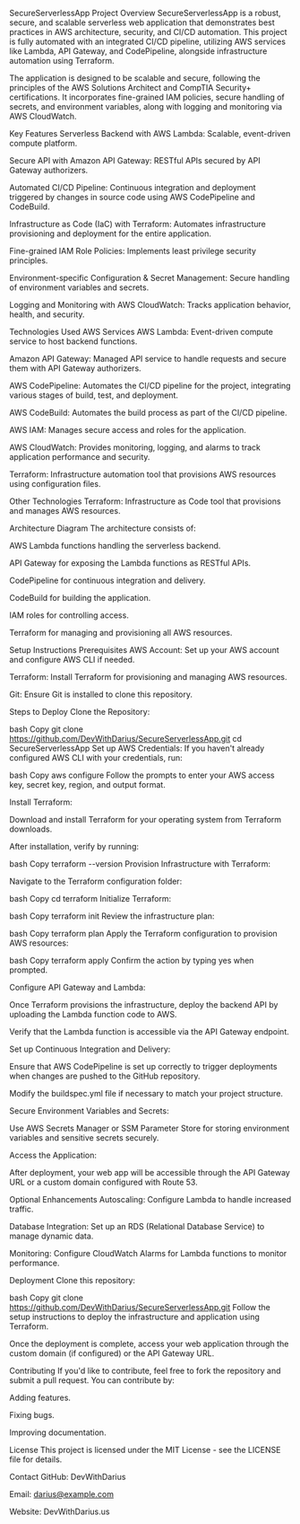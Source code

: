 SecureServerlessApp
Project Overview
SecureServerlessApp is a robust, secure, and scalable serverless web application that demonstrates best practices in AWS architecture, security, and CI/CD automation. This project is fully automated with an integrated CI/CD pipeline, utilizing AWS services like Lambda, API Gateway, and CodePipeline, alongside infrastructure automation using Terraform.

The application is designed to be scalable and secure, following the principles of the AWS Solutions Architect and CompTIA Security+ certifications. It incorporates fine-grained IAM policies, secure handling of secrets, and environment variables, along with logging and monitoring via AWS CloudWatch.

Key Features
Serverless Backend with AWS Lambda: Scalable, event-driven compute platform.

Secure API with Amazon API Gateway: RESTful APIs secured by API Gateway authorizers.

Automated CI/CD Pipeline: Continuous integration and deployment triggered by changes in source code using AWS CodePipeline and CodeBuild.

Infrastructure as Code (IaC) with Terraform: Automates infrastructure provisioning and deployment for the entire application.

Fine-grained IAM Role Policies: Implements least privilege security principles.

Environment-specific Configuration & Secret Management: Secure handling of environment variables and secrets.

Logging and Monitoring with AWS CloudWatch: Tracks application behavior, health, and security.

Technologies Used
AWS Services
AWS Lambda: Event-driven compute service to host backend functions.

Amazon API Gateway: Managed API service to handle requests and secure them with API Gateway authorizers.

AWS CodePipeline: Automates the CI/CD pipeline for the project, integrating various stages of build, test, and deployment.

AWS CodeBuild: Automates the build process as part of the CI/CD pipeline.

AWS IAM: Manages secure access and roles for the application.

AWS CloudWatch: Provides monitoring, logging, and alarms to track application performance and security.

Terraform: Infrastructure automation tool that provisions AWS resources using configuration files.

Other Technologies
Terraform: Infrastructure as Code tool that provisions and manages AWS resources.

Architecture Diagram
The architecture consists of:

AWS Lambda functions handling the serverless backend.

API Gateway for exposing the Lambda functions as RESTful APIs.

CodePipeline for continuous integration and delivery.

CodeBuild for building the application.

IAM roles for controlling access.

Terraform for managing and provisioning all AWS resources.

Setup Instructions
Prerequisites
AWS Account: Set up your AWS account and configure AWS CLI if needed.

Terraform: Install Terraform for provisioning and managing AWS resources.

Git: Ensure Git is installed to clone this repository.

Steps to Deploy
Clone the Repository:

bash
Copy
git clone https://github.com/DevWithDarius/SecureServerlessApp.git
cd SecureServerlessApp
Set up AWS Credentials:
If you haven't already configured AWS CLI with your credentials, run:

bash
Copy
aws configure
Follow the prompts to enter your AWS access key, secret key, region, and output format.

Install Terraform:

Download and install Terraform for your operating system from Terraform downloads.

After installation, verify by running:

bash
Copy
terraform --version
Provision Infrastructure with Terraform:

Navigate to the Terraform configuration folder:

bash
Copy
cd terraform
Initialize Terraform:

bash
Copy
terraform init
Review the infrastructure plan:

bash
Copy
terraform plan
Apply the Terraform configuration to provision AWS resources:

bash
Copy
terraform apply
Confirm the action by typing yes when prompted.

Configure API Gateway and Lambda:

Once Terraform provisions the infrastructure, deploy the backend API by uploading the Lambda function code to AWS.

Verify that the Lambda function is accessible via the API Gateway endpoint.

Set up Continuous Integration and Delivery:

Ensure that AWS CodePipeline is set up correctly to trigger deployments when changes are pushed to the GitHub repository.

Modify the buildspec.yml file if necessary to match your project structure.

Secure Environment Variables and Secrets:

Use AWS Secrets Manager or SSM Parameter Store for storing environment variables and sensitive secrets securely.

Access the Application:

After deployment, your web app will be accessible through the API Gateway URL or a custom domain configured with Route 53.

Optional Enhancements
Autoscaling: Configure Lambda to handle increased traffic.

Database Integration: Set up an RDS (Relational Database Service) to manage dynamic data.

Monitoring: Configure CloudWatch Alarms for Lambda functions to monitor performance.

Deployment
Clone this repository:

bash
Copy
git clone https://github.com/DevWithDarius/SecureServerlessApp.git
Follow the setup instructions to deploy the infrastructure and application using Terraform.

Once the deployment is complete, access your web application through the custom domain (if configured) or the API Gateway URL.

Contributing
If you'd like to contribute, feel free to fork the repository and submit a pull request. You can contribute by:

Adding features.

Fixing bugs.

Improving documentation.

License
This project is licensed under the MIT License - see the LICENSE file for details.

Contact
GitHub: DevWithDarius

Email: darius@example.com

Website: DevWithDarius.us
